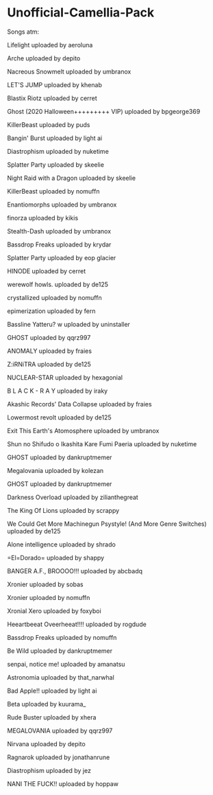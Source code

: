 # Unofficial-Camellia-Pack

Songs atm:



Lifelight                       uploaded by      aeroluna

Arche                           uploaded by      depito

Nacreous Snowmelt               uploaded by      umbranox

LET'S JUMP                      uploaded by      khenab

Blastix Riotz                   uploaded by      cerret

Ghost (2020 Halloween+++++++++ VIP)  uploaded by      bpgeorge369

KillerBeast                     uploaded by      puds

Bangin' Burst                   uploaded by      light ai

Diastrophism                    uploaded by      nuketime

Splatter Party                  uploaded by      skeelie

Night Raid with a Dragon        uploaded by      skeelie

KillerBeast                     uploaded by      nomuffn

Enantiomorphs                   uploaded by      umbranox

finorza                         uploaded by      kikis

Stealth-Dash                    uploaded by      umbranox

Bassdrop Freaks                 uploaded by      krydar

Splatter Party                  uploaded by      eop glacier

HINODE                          uploaded by      cerret

werewolf howls.                 uploaded by      de125

crystallized                    uploaded by      nomuffn

epimerization                   uploaded by      fern

Bassline Yatteru? w             uploaded by      uninstaller

GHOST                           uploaded by      qqrz997

ANOMALY                         uploaded by      fraies

Z:iRNiTRA                       uploaded by      de125

NUCLEAR-STAR                    uploaded by      hexagonial

B L A C K - R A Y               uploaded by      iraky

Akashic Records' Data Collapse  uploaded by      fraies

Lowermost revolt                uploaded by      de125

Exit This Earth's Atomosphere   uploaded by      umbranox

Shun no Shifudo o Ikashita Kare Fumi Paeria  uploaded by      nuketime

GHOST                           uploaded by      dankruptmemer

Megalovania                     uploaded by      kolezan

GHOST                           uploaded by      dankruptmemer

Darkness Overload               uploaded by      zilianthegreat

The King Of Lions               uploaded by      scrappy

We Could Get More Machinegun Psystyle! (And More Genre Switches)  uploaded by      de125

Alone intelligence              uploaded by      shrado

=El=Dorado=                     uploaded by      shappy

BANGER A.F., BROOOO!!!          uploaded by      abcbadq

Xronier                         uploaded by      sobas

Xronier                         uploaded by      nomuffn

Xronial Xero                    uploaded by      foxyboi

Heeartbeeat Oveerheeat!!!!      uploaded by      rogdude

Bassdrop Freaks                 uploaded by      nomuffn

Be Wild                         uploaded by      dankruptmemer

senpai, notice me!              uploaded by      amanatsu

Astronomia                      uploaded by      that_narwhal

Bad Apple!!                     uploaded by      light ai

Beta                            uploaded by      kuurama_

Rude Buster                     uploaded by      xhera

MEGALOVANIA                     uploaded by      qqrz997

Nirvana                         uploaded by      depito

Ragnarok                        uploaded by      jonathanrune

Diastrophism                    uploaded by      jez

NANI THE FUCK!!                 uploaded by      hoppaw
